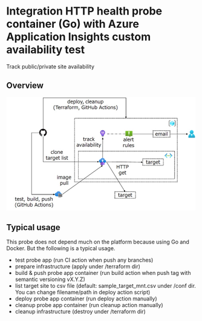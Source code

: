 # Integration HTTP health probe container (Go) with Azure Application Insights custom availability test

Track public/private site availability

## Overview

<img src="https://raw.githubusercontent.com/ToruMakabe/Images/master/healthprobe.jpg?raw=true" width="500">

## Typical usage

This probe does not depend much on the platform because using Go and Docker. But the following is a typical usage.

* test probe app (run CI action when push any branches)
* prepare infrastructure (apply under /terraform dir)
* build & push probe app container (run build action when push tag with semantic versioning vX.Y.Z)
* list target site to csv file (default: sample_target_mnt.csv under /conf dir. You can change filename/path in deploy action script)
* deploy probe app container (run deploy action manually)
* cleanup probe app container (run cleanup action manually)
* cleanup infrastructure (destroy under /terraform dir)
